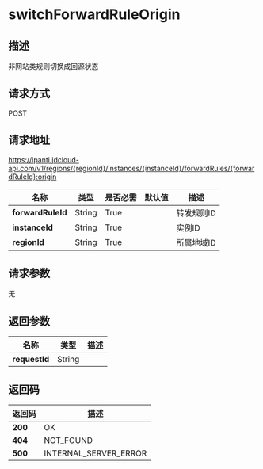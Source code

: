 # switchForwardRuleOrigin


## 描述
非网站类规则切换成回源状态

## 请求方式
POST

## 请求地址
https://ipanti.jdcloud-api.com/v1/regions/{regionId}/instances/{instanceId}/forwardRules/{forwardRuleId}:origin

|名称|类型|是否必需|默认值|描述|
|---|---|---|---|---|
|**forwardRuleId**|String|True||转发规则ID|
|**instanceId**|String|True||实例ID|
|**regionId**|String|True||所属地域ID|

## 请求参数
无


## 返回参数
|名称|类型|描述|
|---|---|---|
|**requestId**|String||



## 返回码
|返回码|描述|
|---|---|
|**200**|OK|
|**404**|NOT_FOUND|
|**500**|INTERNAL_SERVER_ERROR|
